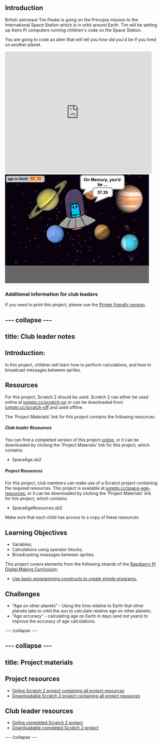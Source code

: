 ## Introduction

British astronaut Tim Peake is going on the Principia mission to the International Space Station which is in orbit around Earth. Tim will be setting up Astro Pi computers running children's code on the Space Station.

You are going to code an alien that will tell you how old you'd be if you lived on another planet.

<div class="scratch-preview">
  <iframe allowtransparency="true" width="485" height="402" src="https://scratch.mit.edu/projects/embed/88123334/?autostart=false" frameborder="0"></iframe>
  <img src="images/age-final.png">
</div>

### Additional information for club leaders

If you need to print this project, please use the [Printer friendly version](https://projects.raspberrypi.org/en/projects/space-age/print).


--- collapse ---
---
title: Club leader notes
---


## Introduction:
In this project, children will learn how to perform calculations, and how to broadcast messages between sprites.

## Resources
For this project, Scratch 2 should be used. Scratch 2 can either be used online at [jumpto.cc/scratch-on](http://jumpto.cc/scratch-on) or can be downloaded from [jumpto.cc/scratch-off](http://jumpto.cc/scratch-off) and used offline.

The 'Project Materials' link for this project contains the following resources:

##### Club leader Resources

You can find a completed version of this project <a href="http://scratch.mit.edu/projects/88123334/#editor">online</a>, or it can be downloaded by clicking the 'Project Materials' link for this project, which contains:

+ SpaceAge.sb2

##### Project Resources

For this project, club members can make use of a Scratch project containing the required resources. This project is available at [jumpto.cc/space-age-resources](http://jumpto.cc/gravity-resources), or it can be downloaded by clicking the 'Project Materials' link for this project, which contains:

+ SpaceAgeResources.sb2

Make sure that each child has access to a copy of these resources.

## Learning Objectives
+ Variables;
+ Calculations using operator blocks;
+ Broadcasting messages between sprites.

This project covers elements from the following strands of the [Raspberry Pi Digital Making Curriculum](http://rpf.io/curriculum):

+ [Use basic programming constructs to create simple programs.](https://www.raspberrypi.org/curriculum/programming/creator)

## Challenges
+ "Age on other planets" - Using the time relative to Earth that other planets take to orbit the sun to calculate relative age on other planets;
+ "Age accuracy" - calculating age on Earth in days (and not years) to improve the accuracy of age calculations.

--- /collapse ---


--- collapse ---
---
title: Project materials
---
## Project resources
* [Online Scratch 2 project containing all project resources](http://jumpto.cc/space-age-resources)
* [Downloadable Scratch 2 project containing all project resources](resources/SpaceAgeResources.sb2)

## Club leader resources
* [Online completed Scratch 2 project](http://scratch.mit.edu/projects/88123334/#editor)
* [Downloadable completed Scratch 2 project](resources/SpaceAge.sb2)

--- /collapse ---